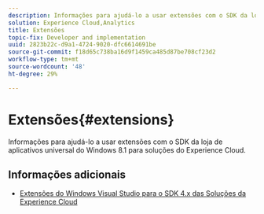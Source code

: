 ```yaml
---
description: Informações para ajudá-lo a usar extensões com o SDK da loja de aplicativos universal do Windows 8.1 para soluções do Experience Cloud.
solution: Experience Cloud,Analytics
title: Extensões
topic-fix: Developer and implementation
uuid: 2823b22c-d9a1-4724-9020-dfc6614691be
source-git-commit: f18d65c738ba16d9f1459ca485d87be708cf23d2
workflow-type: tm+mt
source-wordcount: '48'
ht-degree: 29%

---
```



# Extensões{#extensions}

Informações para ajudá-lo a usar extensões com o SDK da loja de aplicativos universal do Windows 8.1 para soluções do Experience Cloud.

## Informações adicionais 

+ [Extensões do Windows Visual Studio para o SDK 4.x das Soluções da Experience Cloud](/help/windows-appstore/extensions/win-vse-4x.md)
